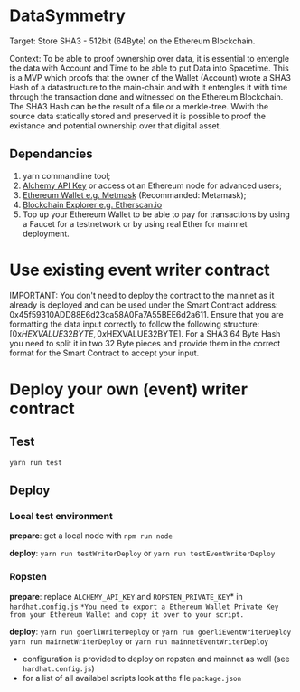 # DataSymmetry
Target: Store SHA3 - 512bit (64Byte) on the Ethereum Blockchain.

Context: To be able to proof ownership over data, it is essential to entengle the data with Account and Time to be able to put Data into Spacetime.
This is a MVP which proofs that the owner of the Wallet (Account) wrote a SHA3 Hash of a datastructure to the main-chain and with it entengles it with time through the transaction done and witnessed on the Ethereum Blockchain. The SHA3 Hash can be the result of a file or a merkle-tree. Wwith the source data statically stored and preserved it is possible to proof the existance and potential ownership over that digital asset.

## Dependancies
1. yarn commandline tool;
2. [Alchemy API Key](https://dashboard.alchemyapi.io/) or access ot an Ethereum node for advanced users;
3. [Ethereum Wallet e.g. Metmask](https://metamask.io/download) (Recommanded: Metamask);
4. [Blockchain Explorer e.g. Etherscan.io](https://etherscan.io/)
5. Top up your Ethereum Wallet to be able to pay for transactions by using a Faucet for a testnetwork or by using real Ether for mainnet deployment.

# Use existing event writer contract

IMPORTANT: You don't need to deploy the contract to the mainnet as it already is deployed and can be used under the 
Smart Contract address: 0x45f59310ADD88E6d23ca58A0Fa7A55BEE6d2a611. Ensure that you are formatting the data input correctly to follow the following structure: [0x$HEXVALUE32BYTE,0x$HEXVALUE32BYTE]. For a SHA3 64 Byte Hash you need to split it in two 32 Byte pieces and provide them in the correct format for the Smart Contract to accept your input.

# Deploy your own (event) writer contract

## Test
`yarn run test`

## Deploy
### Local test environment
**prepare**: get a local node with `npm run node` 

**deploy**: `yarn run testWriterDeploy` or `yarn run testEventWriterDeploy`

### Ropsten
**prepare**: replace `ALCHEMY_API_KEY` and `ROPSTEN_PRIVATE_KEY`* in `hardhat.config.js`
`*You need to export a Ethereum Wallet Private Key from your Ethereum Wallet and copy it over to your script.`

**deploy**: `yarn run goerliWriterDeploy` or `yarn run goerliEventWriterDeploy`
            `yarn run mainnetWriterDeploy` or `yarn run mainnetEventWriterDeploy`

- configuration is provided to deploy on ropsten and mainnet as well (see `hardhat.config.js`)
- for a list of all availabel scripts look at the file `package.json`
